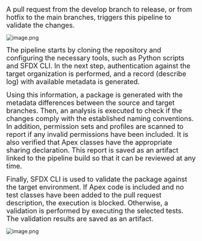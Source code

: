 <FONT SIZE=4>A pull request from the develop branch to release, or from hotfix to the main branches, triggers this pipeline to validate the changes.</font>

![image.png](Pipelines/.imgs/pipeline.jpg)

<FONT SIZE=4>The pipeline starts by cloning the repository and configuring the necessary tools, such as Python scripts and SFDX CLI. In the next step, authentication against the target organization is performed, and a record (describe log) with available metadata is generated.</font>


<FONT SIZE=4>Using this information, a package is generated with the metadata differences between the source and target branches. Then, an analysis is executed to check if the changes comply with the established naming conventions. In addition, permission sets and profiles are scanned to report if any invalid permissions have been included. It is also verified that Apex classes have the appropriate sharing declaration. This report is saved as an artifact linked to the pipeline build so that it can be reviewed at any time.</font>

<FONT SIZE=4>Finally, SFDX CLI is used to validate the package against the target environment. If Apex code is included and no test classes have been added to the pull request description, the execution is blocked. Otherwise, a validation is performed by executing the selected tests. The validation results are saved as an artifact.</font>

![image.png](/Pipelines/.imgs/artifacts.png)

